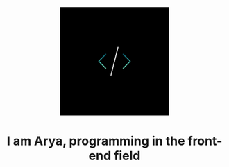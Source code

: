 <div align='center'>
<img src='./logo.jpg' alt='img' width='250px'>
  <h1> I am Arya, programming in the front-end field</h1>
</div>
